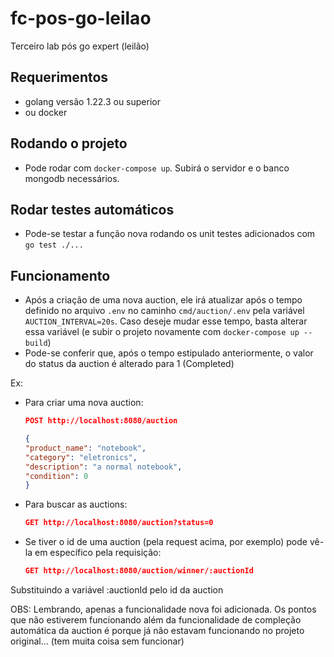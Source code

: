 # fc-pos-go-leilao
Terceiro lab pós go expert (leilão)

## Requerimentos
  * golang versão 1.22.3 ou superior
  * ou docker

## Rodando o projeto
  * Pode rodar com `docker-compose up`. Subirá o servidor e o banco mongodb necessários.

## Rodar testes automáticos
  * Pode-se testar a função nova rodando os unit testes adicionados com `go test ./...`

## Funcionamento
  * Após a criação de uma nova auction, ele irá atualizar após o tempo definido no arquivo `.env` no caminho `cmd/auction/.env` pela variável `AUCTION_INTERVAL=20s`. Caso deseje mudar esse tempo, basta alterar essa variável (e subir o projeto novamente com `docker-compose up --build`)
  * Pode-se conferir que, após o tempo estipulado anteriormente, o valor do status da auction é alterado para 1 (Completed)

  Ex:
  * Para criar uma nova auction:
     ```json
     POST http://localhost:8080/auction

    {
    "product_name": "notebook",
    "category": "eletronics",
    "description": "a normal notebook",
    "condition": 0
    }
     ```

     

  * Para buscar as auctions:

     ```json
     GET http://localhost:8080/auction?status=0
     ```
  * Se tiver o id de uma auction (pela request acima, por exemplo) pode vê-la em específico pela requisição:

     ```json
     GET http://localhost:8080/auction/winner/:auctionId
     ```
  Substituindo a variável :auctionId pelo id da auction

OBS: Lembrando, apenas a funcionalidade nova foi adicionada. Os pontos que não estiverem funcionando além da funcionalidade de compleção automática da auction é porque já não estavam funcionando no projeto original... (tem muita coisa sem funcionar)
